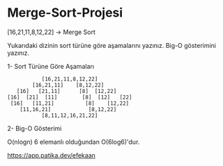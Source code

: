 # Merge-Sort-Projesi

[16,21,11,8,12,22] -> Merge Sort

Yukarıdaki dizinin sort türüne göre aşamalarını yazınız.
Big-O gösterimini yazınız.


1-           Sort Türüne Göre Aşamaları

               [16,21,11,8,12,22] 
            [16,21,11]    [8,12,22] 
       [16]   [21,11]      [8]  [12,22]
    [16]  [21]  [11]        [8]  [12]   [22]
     [16]   [11,21]          [8]    [12,22]
        [11,16,21]            [8,12,22]
               [8,11,12,16,21,22]  
               
               
               
 2- Big-O Gösterimi 
 
 O(nlogn)   6 elemanlı olduğundan O(6log6)'dur.
 
 
 
 https://app.patika.dev/efekaan
               
